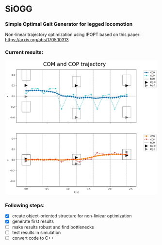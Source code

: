 # SiOGG
### Simple Optimal Gait Generator for legged locomotion 

Non-linear trajectory optimization using IPOPT based on this paper: https://arxiv.org/abs/1705.10313


### Current results:
![trajectory image](https://github.com/ThomasSchnapka/SiOGG/blob/master/COM_COP_trajectory.png)

### Following steps:
- [x] create object-oriented structure for non-liniear optimization
- [x] generate first results
- [ ] make results robust and find bottlenecks
- [ ] test results in simulation
- [ ] convert code to C++

